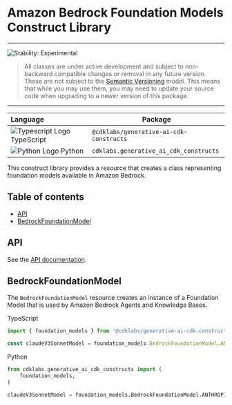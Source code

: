 # Amazon Bedrock Foundation Models Construct Library
<!--BEGIN STABILITY BANNER-->

---

![Stability: Experimental](https://img.shields.io/badge/stability-Experimental-important.svg?style=for-the-badge)

> All classes are under active development and subject to non-backward compatible changes or removal in any
> future version. These are not subject to the [Semantic Versioning](https://semver.org/) model.
> This means that while you may use them, you may need to update your source code when upgrading to a newer version of this package.
---
<!--END STABILITY BANNER-->


| **Language**     | **Package**        |
|:-------------|-----------------|
|![Typescript Logo](https://docs.aws.amazon.com/cdk/api/latest/img/typescript32.png) TypeScript|`@cdklabs/generative-ai-cdk-constructs`|
|![Python Logo](https://docs.aws.amazon.com/cdk/api/latest/img/python32.png) Python|`cdklabs.generative_ai_cdk_constructs`|

This construct library provides a resource that creates a class representing foundation models available in Amazon Bedrock.

## Table of contents
- [API](#api)
- [BedrockFoundationModel](#models)


## API
See the [API documentation](../../../apidocs/modules/opensearchserverless.md).

## BedrockFoundationModel
The `BedrockFoundationModel` resource creates an instance of a Foundation Model that is used by Amazon Bedrock Agents and Knowledge Bases.

TypeScript

```ts
import { foundation_models } from '@cdklabs/generative-ai-cdk-constructs';

const claudeV3SonnetModel = foundation_models.BedrockFoundationModel.ANTHROPIC_CLAUDE_V3_SONNET;
```

Python
```python
from cdklabs.generative_ai_cdk_constructs import (
    foundation_models,
)

claudeV3SonnetModel = foundation_models.BedrockFoundationModel.ANTHROPIC_CLAUDE_V3_SONNET
```